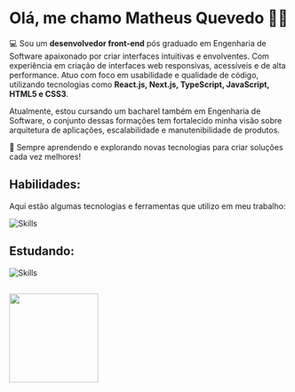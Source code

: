 # Olá, me chamo **Matheus Quevedo** 👋🏻

💻 Sou um **desenvolvedor front-end** pós graduado em Engenharia de Software apaixonado por criar interfaces intuitivas e envolventes. Com experiência em criação de interfaces web responsivas, acessíveis e de alta performance. Atuo com foco em usabilidade e qualidade de código, utilizando tecnologias como **React.js, Next.js, TypeScript, JavaScript, HTML5 e CSS3**.

Atualmente, estou cursando um bacharel também em Engenharia de Software, o conjunto dessas formações tem fortalecido minha visão sobre arquitetura de aplicações, escalabilidade e manutenibilidade de produtos.

🚀 Sempre aprendendo e explorando novas tecnologias para criar soluções cada vez melhores!

## Habilidades:
Aqui estão algumas tecnologias e ferramentas que utilizo em meu trabalho:

![Skills](https://skills.syvixor.com/api/icons?i=html,css,javascript,typescript,nodejs,express,nextjs,reactjs,redux,tailwindcss,git,singlespa,vite,mysql,visualstudiocode,intellijidea,chatgpt,figma&perline=14)

## Estudando:

![Skills](https://skills.syvixor.com/api/icons?i=java,springboot,jest)

##
  <div>
    <img height="160em" src="https://github-readme-stats.vercel.app/api/top-langs/?username=mthquevedo&layout=compact&icons=true&theme=tokyonight"/>
  </div>
